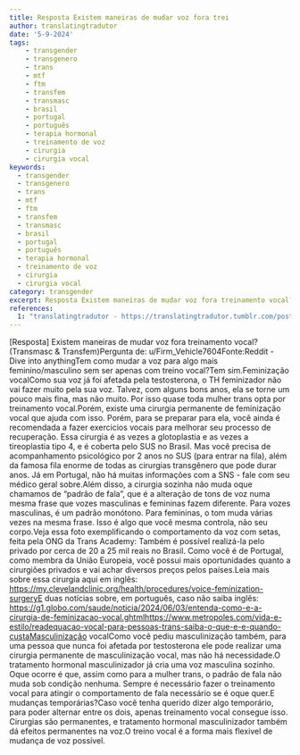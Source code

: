 ```yaml
---
title: Resposta Existem maneiras de mudar voz fora trei
author: translatingtradutor
date: '5-9-2024'
tags:
    - transgender
    - transgenero
    - trans
    - mtf
    - ftm
    - transfem
    - transmasc
    - brasil
    - portugal
    - português
    - terapia hormonal
    - treinamento de voz
    - cirurgia
    - cirurgia vocal
keywords:
  - transgender
  - transgenero
  - trans
  - mtf
  - ftm
  - transfem
  - transmasc
  - brasil
  - portugal
  - português
  - terapia hormonal
  - treinamento de voz
  - cirurgia
  - cirurgia vocal
category: transgender
excerpt: Resposta Existem maneiras de mudar voz fora treinamento vocal? (Transmasc Transfem)Pergunta de u/Firm_Vehicle7604FonteReddit - Dive into anythin...
references:
  1: "translatingtradutor - https://translatingtradutor.tumblr.com/post/760792787852591104/reddit-dive-into-anything"
---
```


[Resposta] Existem maneiras de mudar voz fora treinamento vocal? (Transmasc & Transfem)Pergunta de: u/Firm_Vehicle7604Fonte:Reddit - Dive into anythingTem como mudar a voz para algo mais feminino/masculino sem ser apenas com treino vocal?Tem sim.Feminização vocalComo sua voz já foi afetada pela testosterona, o TH feminizador não vai fazer muito pela sua voz. Talvez, com alguns bons anos, ela se torne um pouco mais fina, mas não muito. Por isso quase toda mulher trans opta por treinamento vocal.Porém, existe uma cirurgia permanente de feminização vocal que ajuda com isso. Porém, para se preparar para ela, você ainda é recomendada a fazer exercicios vocais para melhorar seu processo de recuperação. Essa cirurgia é as vezes a glotoplastia e as vezes a tireoplastia tipo 4, e é coberta pelo SUS no Brasil. Mas você precisa de acompanhamento psicológico por 2 anos no SUS (para entrar na fila), além da famosa fila enorme de todas as cirurgias transgênero que pode durar anos. Já em Portugal, não há muitas informações com a SNS - fale com seu médico geral sobre.Além disso, a cirurgia sozinha não muda oque chamamos de “padrão de fala”, que é a alteração de tons de voz numa mesma frase que vozes masculinas e femininas fazem diferente. Para vozes masculinas, é um padrão monótono. Para femininas, o tom muda várias vezes na mesma frase. Isso é algo que você mesma controla, não seu corpo.Veja essa foto exemplificando o comportamento da voz com setas, feita pela ONG da Trans Academy: Também é possível realizá-la pelo privado por cerca de 20 a 25 mil reais no Brasil. Como você é de Portugal, como membra da União Europeia, você possui mais oportunidades quanto a cirurgiões privados e vai achar diversos preços pelos países.Leia mais sobre essa cirurgia aqui em inglês: https://my.clevelandclinic.org/health/procedures/voice-feminization-surgeryE duas notícias sobre, em português, caso não saiba inglês:  https://g1.globo.com/saude/noticia/2024/06/03/entenda-como-e-a-cirurgia-de-feminizacao-vocal.ghtmlhttps://www.metropoles.com/vida-e-estilo/readequacao-vocal-para-pessoas-trans-saiba-o-que-e-e-quando-custaMasculinização vocalComo você pediu masculinização também, para uma pessoa que nunca foi afetada por testosterona ele pode realizar uma cirurgia permanente de masculinização vocal, mas não há necessidade.O tratamento hormonal masculinizador já cria uma voz masculina sozinho. Oque ocorre é que, assim como para a mulher trans, o padrão de fala não muda sob condição nenhuma. Sempre é necessário fazer o treinamento vocal para atingir o comportamento de fala necessário se é oque quer.E mudanças temporárias?Caso você tenha querido dizer algo temporário, para poder alternar entre os dois, apenas treinamento vocal consegue isso. Cirurgias são permanentes, e tratamento hormonal masculinizador também dá efeitos permanentes na voz.O treino vocal é a forma mais flexivel de mudança de voz possível.